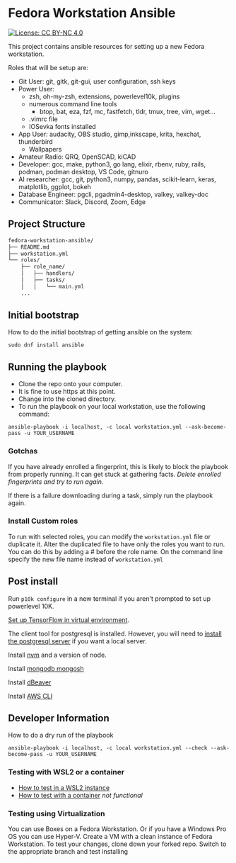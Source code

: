 # Fedora Workstation Ansible

[![License: CC BY-NC 4.0](https://img.shields.io/badge/License-CC%20BY--NC%204.0-lightgrey.svg)](https://creativecommons.org/licenses/by-nc/4.0/)

This project contains ansible resources for setting up a new Fedora workstation.

Roles that will be setup are:

- Git User: git, gitk, git-gui, user configuration, ssh keys
- Power User:
  - zsh, oh-my-zsh, extensions, powerlevel10k, plugins
  - numerous command line tools
    - btop, bat, eza, fzf, mc, fastfetch, tldr, tmux, tree, vim, wget...
  - .vimrc file
  - IOSevka fonts installed
- App User: audacity, OBS studio, gimp,inkscape, krita, hexchat, thunderbird
  - Wallpapers
- Amateur Radio: QRQ, OpenSCAD, kiCAD
- Developer: gcc, make, python3, go lang, elixir, rbenv, ruby, rails, podman, podman desktop, VS Code, gitnuro
- AI researcher: gcc, git, python3, numpy, pandas, scikit-learn, keras, matplotlib, ggplot, bokeh
- Database Engineer: pgcli, pgadmin4-desktop, valkey, valkey-doc
- Communicator: Slack, Discord, Zoom, Edge

## Project Structure

```markdown
fedora-workstation-ansible/
├── README.md
├── workstation.yml
└── roles/
    ├── role_name/
    │   ├── handlers/
    │   ├── tasks/
    │   │   └── main.yml
    ...
```

## Initial bootstrap

How to do the initial bootstrap of getting ansible on the system:

```shell
sudo dnf install ansible
```

## Running the playbook

- Clone the repo onto your computer.
- It is fine to use https at this point.
- Change into the cloned directory.
- To run the playbook on your local workstation, use the following command:

```shell
ansible-playbook -i localhost, -c local workstation.yml --ask-become-pass -u YOUR_USERNAME
```

### Gotchas

If you have already enrolled a fingerprint,
this is likely to block the playbook from properly running.
It can get stuck at gathering facts.
_Delete enrolled fingerprints and try to run again._

If there is a failure downloading during a task, simply run the playbook again.

### Install Custom roles

To run with selected roles, you can modify the `workstation.yml` file or duplicate it.
Alter the duplicated file to have only the roles you want to run.
You can do this by adding a \# before the role name.
On the command line specify the new file name instead of `workstation.yml`

## Post install

Run `p10k configure` in a new terminal if you aren't prompted to set up powerlevel 10K.

[Set up TensorFlow in virtual environment](https://idroot.us/install-tensorflow-fedora-41/).

The client tool for postgresql is installed.
However, you will need to [install the postgresql server](https://docs.fedoraproject.org/en-US/quick-docs/postgresql/) if you want a local server.

Install [nvm](https://github.com/nvm-sh/nvm) and a version of node.

Install [mongodb mongosh]( https://idroot.us/install-mongodb-fedora-41/)

Install [dBeaver]( https://dbeaver.io/download/)

Install [AWS CLI]( https://docs.aws.amazon.com/cli/latest/userguide/getting-started-install.html)

## Developer Information

How to do a dry run of the playbook

```shell
ansible-playbook -i localhost, -c local workstation.yml --check --ask-become-pass -u YOUR_USERNAME
```

### Testing with WSL2 or a container

- [How to test in a WSL2 instance](wsl2-testing.md)
- [How to test with a container](container.md) _not functional_

### Testing using Virtualization

You can use Boxes on a Fedora Workstation.
Or if you have a Windows Pro OS you can use Hyper-V.
Create a VM with a clean instance of Fedora Workstation.
To test your changes, clone down your forked repo.
Switch to the appropriate branch and test installing

